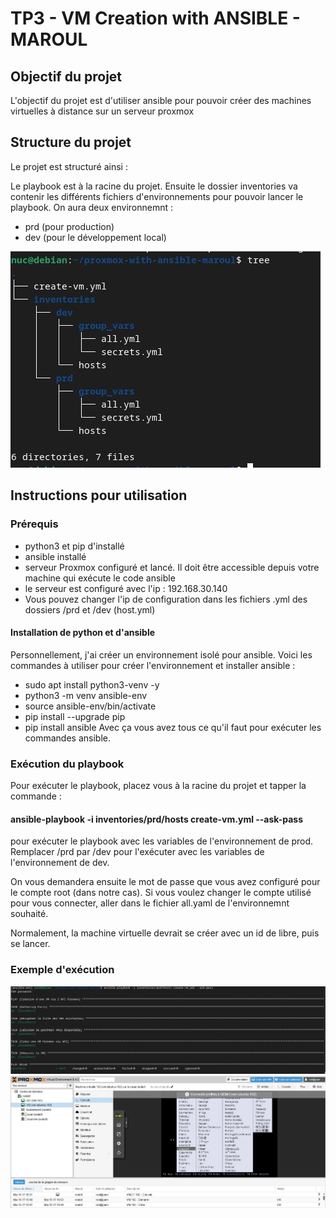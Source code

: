 # TP3 - VM Creation with ANSIBLE - MAROUL
## Objectif du projet
L'objectif du projet est d'utiliser ansible pour pouvoir créer des machines virtuelles à distance sur un serveur proxmox

## Structure du projet
Le projet est structuré ainsi :

Le playbook est à la racine du projet.
Ensuite le dossier inventories va contenir les différents fichiers d'environnements pour pouvoir lancer le playbook. On aura deux environnemnt :
- prd (pour production)
- dev (pour le développement local)

![image](assets/structure_projet.jpg)

## Instructions pour utilisation
### Prérequis
- python3 et pip d'installé
- ansible installé
- serveur Proxmox configuré et lancé. Il doit être accessible depuis votre machine qui exécute le code ansible
- le serveur est configuré avec l'ip : 192.168.30.140
- Vous pouvez changer l'ip de configuration dans les fichiers .yml des dossiers /prd et /dev (host.yml)

#### Installation de python et d'ansible
Personnellement, j'ai créer un environnement isolé pour ansible. Voici les commandes à utiliser pour créer l'environnement et installer ansible :
- sudo apt install python3-venv -y
- python3 -m venv ansible-env
- source ansible-env/bin/activate
- pip install --upgrade pip
- pip install ansible
Avec ça vous avez tous ce qu'il faut pour exécuter les commandes ansible.

### Exécution du playbook
Pour exécuter le playbook, placez vous à la racine du projet et tapper la commande :
#### ansible-playbook -i inventories/prd/hosts create-vm.yml --ask-pass
pour exécuter le playbook avec les variables de l'environnement de prod. Remplacer /prd par /dev pour l'exécuter avec les variables de l'environnement de dev.

On vous demandera ensuite le mot de passe que vous avez configuré pour le compte root (dans notre cas). Si vous voulez changer le compte utilisé pour vous connecter, aller dans le fichier all.yaml de l'environnemnt souhaité.

Normalement, la machine virtuelle devrait se créer avec un id de libre, puis se lancer.

### Exemple d'exécution
![image](assets/execution.jpg)
![image](assets/execution2.jpg)
